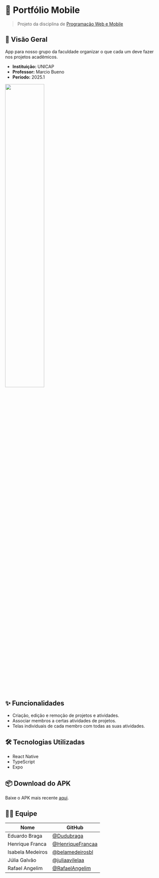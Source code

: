 # 🚀 Portfólio Mobile
> Projeto da disciplina de [Programação Web e Mobile](https://github.com/Dudubraga/unicap-cc-programacao-web-e-mobile)

## 📖 Visão Geral

App para nosso grupo da faculdade organizar o que cada um deve fazer nos projetos acadêmicos.

- **Instituição:** UNICAP
- **Professor:** Marcio Bueno
- **Período:** 2025.1

<img src="./BicudinhosToDo/assets/images/logo-ToDo.png" width="50%" />

## ✨ Funcionalidades

- Criação, edição e remoção de projetos e atividades.
- Associar membros a certas atividades de projetos.
- Telas individuais de cada membro com todas as suas atividades.

## 🛠️ Tecnologias Utilizadas

- React Native
- TypeScript
- Expo
  
## 📦 Download do APK

Baixe o APK mais recente [aqui](https://github.com/Dudubraga/unicap-cc-proj-bicudinhos-to-do/releases).

## 👨‍💻 Equipe

| Nome              | GitHub                               |
| ----------------- | ------------------------------------ |
| Eduardo Braga     | [@Dudubraga](https://github.com/Dudubraga) |
| Henrique Franca   | [@HenriqueFrancaa](https://github.com/HenriqueFrancaa) |
| Isabela Medeiros  | [@belamedeirosbl](https://github.com/belamedeirosbl) |
| Júlia Galvão      | [@juliaavilelaa](https://github.com/juliaavilelaa) |
| Rafael Angelim    | [@RafaelAngelim](https://github.com/RafaelAngelim) |
